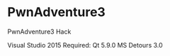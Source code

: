 # PwnAdventure3
 PwnAdventure3 Hack

 Visual Studio 2015
 Required:
    Qt 5.9.0
    MS Detours 3.0
